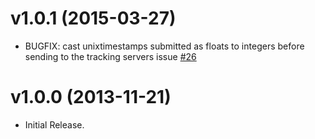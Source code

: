v1.0.1 (2015-03-27)
===================

  - BUGFIX: cast unixtimestamps submitted as floats to integers before sending
    to the tracking servers issue [#26](https://github.com/kissmetrics/py-KISSmetrics/issues/26)

v1.0.0 (2013-11-21)
===================

  - Initial Release.
